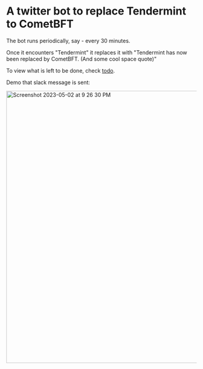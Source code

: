 # A twitter bot to replace Tendermint to CometBFT

The bot runs periodically, say - every 30 minutes.

Once it encounters "Tendermint" it replaces it with "Tendermint has now been replaced by CometBFT. (And some cool space quote)"

To view what is left to be done, check [todo](https://github.com/alijnmerchant21/twitter-bot-cometbft/blob/main/todo.md).

Demo that slack message is sent:

<img width="720" alt="Screenshot 2023-05-02 at 9 26 30 PM" src="https://user-images.githubusercontent.com/44069404/235779241-e2a2ee4c-4757-4b03-a833-e2f61a014f56.png">
